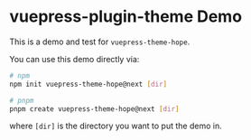 # vuepress-plugin-theme Demo

This is a demo and test for `vuepress-theme-hope`.

You can use this demo directly via:

```bash
# npm
npm init vuepress-theme-hope@next [dir]

# pnpm
pnpm create vuepress-theme-hope@next [dir]
```

where `[dir]` is the directory you want to put the demo in.

